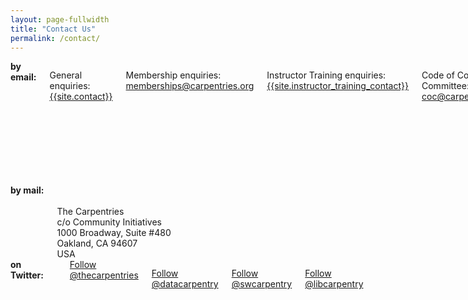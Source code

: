 ```yaml
---
layout: page-fullwidth
title: "Contact Us"
permalink: /contact/
---
```

    
<div class="row">

<div class="medium-5 columns"><strong>by email:</strong>

General enquiries: <br>
<a href="mailto:{{site.contact}}">{{site.contact}}</a><br>

Membership enquiries:<br> 
<a href="mailto:memberships@carpentries.org">memberships@carpentries.org</a><br>

Instructor Training enquiries: <br>
<a href="mailto:{{site.instructor_training_contact}}">{{site.instructor_training_contact}}</a><br>

Code of Conduct Committee: <br>
<a href="mailto:coc@carpentries.org">coc@carpentries.org</a><br> <br> 

To contact individual staff, see our <a href="{{site.url}}/team/">team page</a>.<br>

To contact specific committees or task forces, see the <a href="{{site.url}}/committees/">committees and task forces page</a>.

To contact the Executive Council, see the <a href="{{site.url}}/governance/#contacting-the-executive-council">Executive Council page</a>. 
  </div> 
  
<div class="medium-4 columns">  <strong>by mail:</strong> 
<br><br>
The Carpentries<br>
c/o Community Initiatives<br>
1000 Broadway, Suite #480<br>
Oakland, CA 94607<br>
USA
</div> 

<div class="medium-3 columns"> <strong>on Twitter:</strong>
<br><br>
<a href="https://twitter.com/thecarpentries?ref_src=twsrc%5Etfw" class="twitter-follow-button" data-show-count="false">Follow @thecarpentries</a><script async src="https://platform.twitter.com/widgets.js" charset="utf-8"></script>

<a href="https://twitter.com/datacarpentry?ref_src=twsrc%5Etfw" class="twitter-follow-button" data-show-count="false">Follow @datacarpentry</a><script async src="https://platform.twitter.com/widgets.js" charset="utf-8"></script>

<a href="https://twitter.com/swcarpentry?ref_src=twsrc%5Etfw" class="twitter-follow-button" data-show-count="false">Follow @swcarpentry</a><script async src="https://platform.twitter.com/widgets.js" charset="utf-8"></script>

<a href="https://twitter.com/libcarpentry?ref_src=twsrc%5Etfw" class="twitter-follow-button" data-show-count="false">Follow @libcarpentry</a><script async src="https://platform.twitter.com/widgets.js" charset="utf-8"></script>


   </div>





